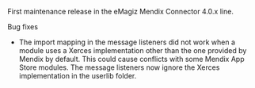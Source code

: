 First maintenance release in the eMagiz Mendix Connector 4.0.x line.

Bug fixes
- The import mapping in the message listeners did not work when a module uses a Xerces implementation other than the one provided by Mendix by default. This could cause conflicts with some Mendix App Store modules. The message listeners now ignore the Xerces implementation in the userlib folder.